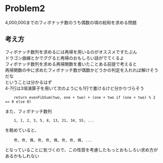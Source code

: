 # Problem2
4,000,000までのフィボナッチ数のうち偶数の項の総和を求める問題

## 考え方 ## 
フィボナッチ数列を求めるには再帰を用いるのがオススメですたぶん  
ドラゴン曲線とかでググると再帰のおもしろい話がでてくるよ  
フィボナッチ数列を求める再帰関数を書いたことある前提で考えると  
再帰関数の中に求めたフィボナッチ数が偶数かどうかの判定を入れれば解けそうだな  
ということは分かるはず  
4-7行は3項演算子を用いて次のようにも1行で書けるけど分かりづらそう  
```py:Problem2
	return evenFibSum(two, one + two) + (one + two if (one + two) % 2 == 0 else 0)  
```
また、フィボナッチ数列
```Fib
	1, 1, 2, 3, 5, 8, 13, 21, 34, 55, ...
```
を眺めていると、  
```Fib
	奇, 奇, 偶, 奇, 奇, 偶, 奇, 奇, 偶, ...
```
となっていることに気づくので、この性質を考慮したもっとおもしろい求め方があるかもしれない